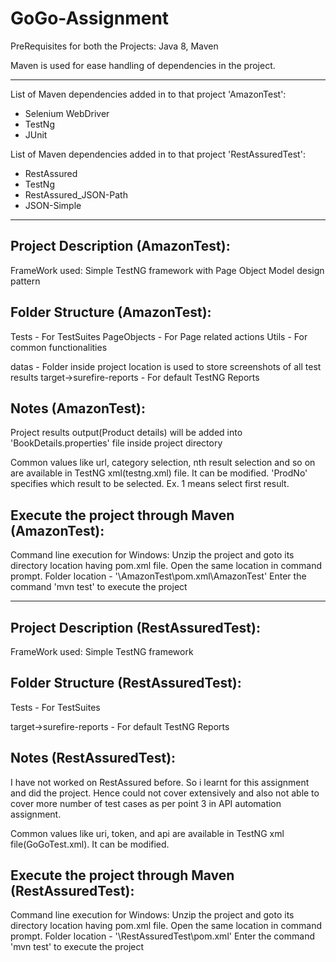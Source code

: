 # GoGo-Assignment

PreRequisites for both the Projects: Java 8, Maven 

Maven is used for ease handling of dependencies in the project.

******************************************************************************************************

List of Maven dependencies added in to that project 'AmazonTest': 
   - Selenium WebDriver
   - TestNg
   - JUnit
   
List of Maven dependencies added in to that project 'RestAssuredTest': 
   - RestAssured
   - TestNg
   - RestAssured_JSON-Path
   - JSON-Simple
 
******************************************************************************************************

Project Description (AmazonTest):
---------------------------------
FrameWork used: Simple TestNG framework with Page Object Model design pattern

   
Folder Structure (AmazonTest):
------------------------------
Tests		-	For TestSuites
PageObjects	- For Page related actions
Utils		- For common functionalities
   
datas		- Folder inside project location is used to store screenshots of all test results
target->surefire-reports	- For default TestNG Reports


Notes (AmazonTest):
-------------------
Project results output(Product details) will be added into 'BookDetails.properties' file inside project directory

Common values like url, category selection, nth result selection and so on are available in TestNG xml(testng.xml) file. It can be modified. 
'ProdNo' specifies which result to be selected. Ex. 1 means select first result.


Execute the project through Maven (AmazonTest): 
-----------------------------------------------
Command line execution for Windows:
Unzip the project and goto its directory location having pom.xml file. Open the same location in command prompt.
Folder location - '\AmazonTest\pom.xml\AmazonTest\'
Enter the command 'mvn test' to execute the project

******************************************************************************************************

Project Description (RestAssuredTest):
--------------------------------------
FrameWork used: Simple TestNG framework

   
Folder Structure (RestAssuredTest):
-----------------------------------
Tests		-	For TestSuites
   
target->surefire-reports	- For default TestNG Reports


Notes (RestAssuredTest):
------------------------
I have not worked on RestAssured before. So i learnt for this assignment and did the project.
Hence could not cover extensively and also not able to cover more number of test cases as per point 3 in API automation assignment.

Common values like uri, token, and api are available in TestNG xml file(GoGoTest.xml). It can be modified. 


Execute the project through Maven (RestAssuredTest): 
-----------------------------------------------------
Command line execution for Windows:
Unzip the project and goto its directory location having pom.xml file. Open the same location in command prompt.
Folder location - '\RestAssuredTest\pom.xml\'
Enter the command 'mvn test' to execute the project

					  
	
